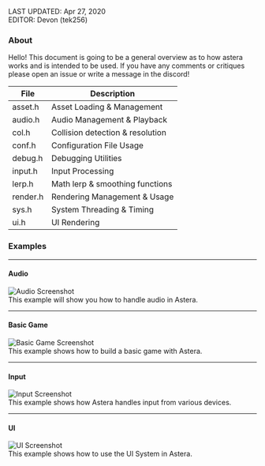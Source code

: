 LAST UPDATED: Apr 27, 2020  
EDITOR: Devon (tek256)  

### About
Hello!
This document is going to be a general overview as to how astera works and is intended to be used.
If you have any comments or critiques please open an issue or write a message in the discord!

|   File   |           Description            |
| -------- | -------------------------------- |
|asset.h   | Asset Loading & Management       |
|audio.h   | Audio Management & Playback      |
|col.h     | Collision detection & resolution |
|conf.h    | Configuration File Usage         |
|debug.h   | Debugging Utilities              |
|input.h   | Input Processing                 |
|lerp.h    | Math lerp & smoothing functions  |
|render.h  | Rendering Management & Usage     |
|sys.h     | System Threading & Timing        |
|ui.h      | UI Rendering                     |

### Examples
___
#### Audio
![Audio Screenshot](docs/images/audio.png)  
This example will show you how to handle audio in Astera.  

___
#### Basic Game
![Basic Game Screenshot](docs/images/basic_game.png)  
This example shows how to build a basic game with Astera.  

___ 
#### Input
![Input Screenshot](docs/images/input.png)  
This example shows how Astera handles input from various devices.  

___
#### UI
![UI Screenshot](docs/images/ui.png)  
This example shows how to use the UI System in Astera.
